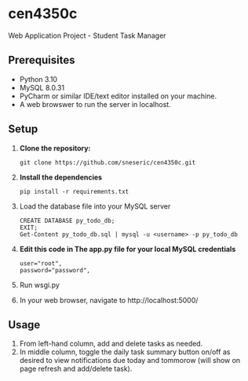 # cen4350c
Web Application Project - Student Task Manager

## Prerequisites

- Python 3.10
- MySQL 8.0.31
- PyCharm or similar IDE/text editor installed on your machine.
- A web browswer to run the server in localhost.

## Setup

1. **Clone the repository:**

   ```
   git clone https://github.com/sneseric/cen4350c.git
   ```

2. **Install the dependencies**

   ```
   pip install -r requirements.txt
   ```
   
4. Load the database file into your MySQL server

   ```
   CREATE DATABASE py_todo_db;
   EXIT;
   Get-Content py_todo_db.sql | mysql -u <username> -p py_todo_db
   ```
   

5. **Edit this code in The app.py file for your local MySQL credentials**

   ```
   user="root",
   password="password",
   ```

6. Run wsgi.py

7. In your web browser, navigate to http://localhost:5000/

## Usage

1. From left-hand column, add and delete tasks as needed.
2. In middle column, toggle the daily task summary button on/off as desired to view notifications due today and tommorow (will show on page refresh and add/delete task).
